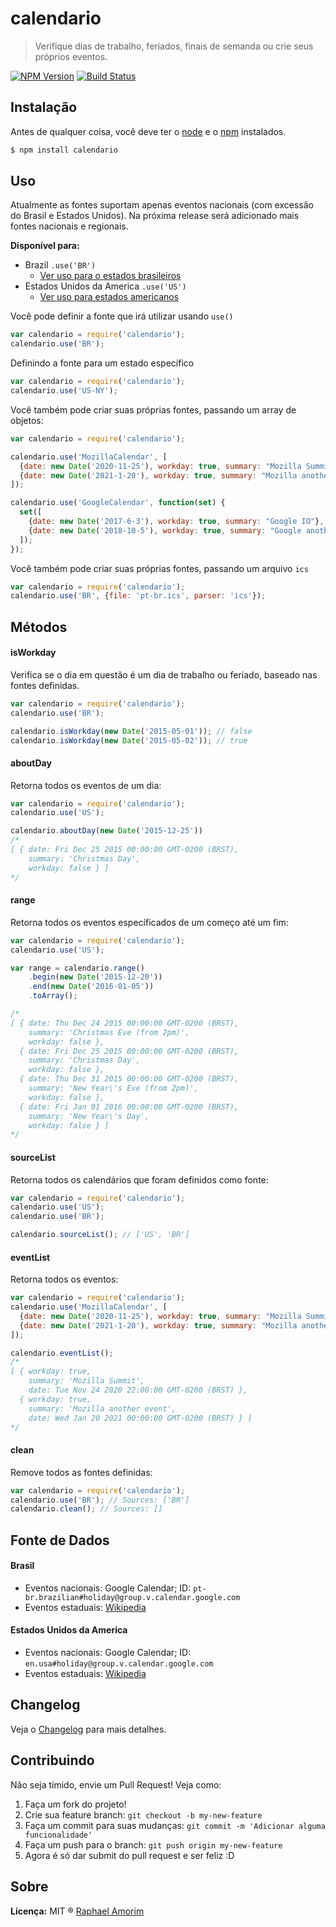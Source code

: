 # calendario

> Verifique dias de trabalho, feriados, finais de semanda ou crie seus próprios eventos.

[![NPM Version](https://img.shields.io/npm/v/express.svg?style=flat)](https://www.npmjs.org/package/calendario)
[![Build Status](https://api.travis-ci.org/raphamorim/calendario.svg)](https://travis-ci.org/raphamorim/calendario)

## Instalação

Antes de qualquer coisa, você deve ter o [node](http://nodejs.org/) e o [npm](https://www.npmjs.org/) instalados.

```sh
$ npm install calendario
```

## Uso

Atualmente as fontes suportam apenas eventos nacionais (com excessão do Brasil e Estados Unidos). Na próxima release será adicionado mais fontes nacionais e regionais.

**Disponível para:**

- Brazil `.use('BR')`
  - [Ver uso para o estados brasileiros](BR/states.md)
- Estados Unidos da America `.use('US')`
  - [Ver uso para estados americanos](US/states.md)

Você pode definir a fonte que irá utilizar usando `use()`

```javascript
var calendario = require('calendario');
calendario.use('BR');
```

Definindo a fonte para um estado específico

```javascript
var calendario = require('calendario');
calendario.use('US-NY');
```

Você também pode criar suas próprias fontes, passando um array de objetos:

```javascript
var calendario = require('calendario');

calendario.use('MozillaCalendar', [
  {date: new Date('2020-11-25'), workday: true, summary: "Mozilla Summit"},
  {date: new Date('2021-1-20'), workday: true, summary: "Mozilla another event"}
]);

calendario.use('GoogleCalendar', function(set) {
  set([
    {date: new Date('2017-6-3'), workday: true, summary: "Google IO"},
    {date: new Date('2018-10-5'), workday: true, summary: "Google another event"},
  ]);
});
```

Você também pode criar suas próprias fontes, passando um arquivo `ics`

```javascript
var calendario = require('calendario');
calendario.use('BR', {file: 'pt-br.ics', parser: 'ics'});
```

## Métodos

#### isWorkday

Verifica se o dia em questão é um dia de trabalho ou feriado, baseado nas fontes definidas.

```javascript
var calendario = require('calendario');
calendario.use('BR');

calendario.isWorkday(new Date('2015-05-01')); // false
calendario.isWorkday(new Date('2015-05-02')); // true
```

#### aboutDay

Retorna todos os eventos de um dia:

```javascript
var calendario = require('calendario');
calendario.use('US');

calendario.aboutDay(new Date('2015-12-25'))
/*
[ { date: Fri Dec 25 2015 00:00:00 GMT-0200 (BRST),
    summary: 'Christmas Day',
    workday: false } ]
*/
```

#### range

Retorna todos os eventos específicados de um começo até um fim:

```javascript
var calendario = require('calendario');
calendario.use('US');

var range = calendario.range()
    .begin(new Date('2015-12-20'))
    .end(new Date('2016-01-05'))
    .toArray();

/*
[ { date: Thu Dec 24 2015 00:00:00 GMT-0200 (BRST),
    summary: 'Christmas Eve (from 2pm)',
    workday: false },
  { date: Fri Dec 25 2015 00:00:00 GMT-0200 (BRST),
    summary: 'Christmas Day',
    workday: false },
  { date: Thu Dec 31 2015 00:00:00 GMT-0200 (BRST),
    summary: 'New Year\'s Eve (from 2pm)',
    workday: false },
  { date: Fri Jan 01 2016 00:00:00 GMT-0200 (BRST),
    summary: 'New Year\'s Day',
    workday: false } ]
*/
```

#### sourceList

Retorna todos os calendários que foram definidos como fonte:

```javascript
var calendario = require('calendario');
calendario.use('US');
calendario.use('BR');

calendario.sourceList(); // ['US', 'BR']
```

#### eventList

Retorna todos os eventos:

```javascript
var calendario = require('calendario');
calendario.use('MozillaCalendar', [
  {date: new Date('2020-11-25'), workday: true, summary: "Mozilla Summit"},
  {date: new Date('2021-1-20'), workday: true, summary: "Mozilla another event"}
]);

calendario.eventList();
/*
[ { workday: true,
    summary: 'Mozilla Summit',
    date: Tue Nov 24 2020 22:00:00 GMT-0200 (BRST) },
  { workday: true,
    summary: 'Mozilla another event',
    date: Wed Jan 20 2021 00:00:00 GMT-0200 (BRST) } ]
*/
```

#### clean

Remove todos as fontes definidas:

```javascript
var calendario = require('calendario');
calendario.use('BR'); // Sources: ['BR']
calendario.clean(); // Sources: []
```

## Fonte de Dados

#### Brasil

- Eventos nacionais: Google Calendar; ID: `pt-br.brazilian#holiday@group.v.calendar.google.com`
- Eventos estaduais: [Wikipedia](http://pt.wikipedia.org/wiki/Feriados_no_Brasil#Festas_m.C3.B3veis)

#### Estados Unidos da America

- Eventos nacionais: Google Calendar; ID: `en.usa#holiday@group.v.calendar.google.com`
- Eventos estaduais: [Wikipedia](http://en.wikipedia.org/wiki/Public_holidays_in_the_United_States#Legal_holidays_by_states_and_political_divisions_of_the_United_States)

## Changelog

Veja o [Changelog](docs/changelog/changelog.md) para mais detalhes.

## Contribuindo

Não seja tímido, envie um Pull Request! Veja como:

1. Faça um fork do projeto!
2. Crie sua feature branch: `git checkout -b my-new-feature`
3. Faça um commit para suas mudanças: `git commit -m 'Adicionar alguma funcionalidade'`
4. Faça um push para o branch: `git push origin my-new-feature`
5. Agora é só dar submit do pull request e ser feliz :D

## Sobre

**Licença:** MIT ® [Raphael Amorim](https://github.com/raphamorim)
